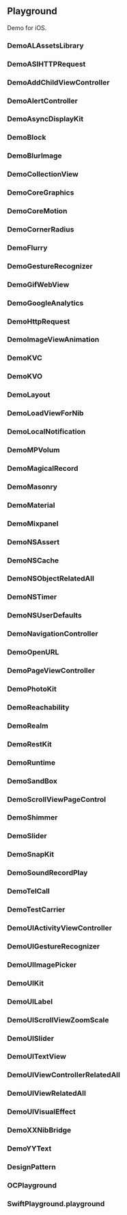 ## Playground

Demo for iOS.

### DemoALAssetsLibrary
### DemoASIHTTPRequest
### DemoAddChildViewController
### DemoAlertController
### DemoAsyncDisplayKit
### DemoBlock
### DemoBlurImage
### DemoCollectionView
### DemoCoreGraphics
### DemoCoreMotion
### DemoCornerRadius
### DemoFlurry
### DemoGestureRecognizer
### DemoGifWebView
### DemoGoogleAnalytics
### DemoHttpRequest
### DemoImageViewAnimation
### DemoKVC
### DemoKVO
### DemoLayout
### DemoLoadViewForNib
### DemoLocalNotification
### DemoMPVolum
### DemoMagicalRecord
### DemoMasonry
### DemoMaterial
### DemoMixpanel
### DemoNSAssert
### DemoNSCache
### DemoNSObjectRelatedAll
### DemoNSTimer
### DemoNSUserDefaults
### DemoNavigationController
### DemoOpenURL
### DemoPageViewController
### DemoPhotoKit
### DemoReachability
### DemoRealm
### DemoRestKit
### DemoRuntime
### DemoSandBox
### DemoScrollViewPageControl
### DemoShimmer
### DemoSlider
### DemoSnapKit
### DemoSoundRecordPlay
### DemoTelCall
### DemoTestCarrier
### DemoUIActivityViewController
### DemoUIGestureRecognizer
### DemoUIImagePicker
### DemoUIKit
### DemoUILabel
### DemoUIScrollViewZoomScale
### DemoUISlider
### DemoUITextView
### DemoUIViewControllerRelatedAll
### DemoUIViewRelatedAll
### DemoUIVisualEffect
### DemoXXNibBridge
### DemoYYText
### DesignPattern
### OCPlayground
### SwiftPlayground.playground
